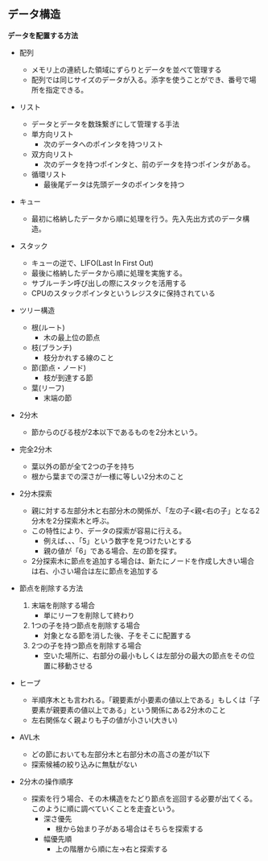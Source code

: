 ## データ構造
**データを配置する方法**
- 配列
  - メモリ上の連続した領域にずらりとデータを並べて管理する
  - 配列では同じサイズのデータが入る。添字を使うことができ、番号で場所を指定できる。
- リスト
  - データとデータを数珠繋ぎにして管理する手法
  - 単方向リスト
    - 次のデータへのポインタを持つリスト
  - 双方向リスト
    - 次のデータを持つポインタと、前のデータを持つポインタがある。
  - 循環リスト
    - 最後尾データは先頭データのポインタを持つ
- キュー
  - 最初に格納したデータから順に処理を行う。先入先出方式のデータ構造。
- スタック
  - キューの逆で、LIFO(Last In First Out)
  - 最後に格納したデータから順に処理を実施する。
  - サブルーチン呼び出しの際にスタックを活用する
  - CPUのスタックポインタというレジスタに保持されている

- ツリー構造
  - 根(ルート)
    - 木の最上位の節点
  - 枝(ブランチ)
    - 枝分かれする線のこと
  - 節(節点・ノード)
    - 枝が到達する節
  - 葉(リーフ)
    - 末端の節
- 2分木
  - 節からのびる枝が2本以下であるものを2分木という。
- 完全2分木
  - 葉以外の節が全て2つの子を持ち
  - 根から葉までの深さが一様に等しい2分木のこと
- 2分木探索
  - 親に対する左部分木と右部分木の関係が、「左の子<親<右の子」となる2分木を2分探索木と呼ぶ。
  - この特性により、データの探索が容易に行える。
    - 例えば、、、「5」という数字を見つけたいとする
    - 親の値が「6」である場合、左の節を探す。
  - 2分探索木に節点を追加する場合は、新たにノードを作成し大きい場合は右、小さい場合は左に節点を追加する
- 節点を削除する方法
  1. 末端を削除する場合
      - 単にリーフを削除して終わり
  2. 1つの子を持つ節点を削除する場合
      - 対象となる節を消した後、子をそこに配置する
  3. 2つの子を持つ節点を削除する場合
      - 空いた場所に、右部分の最小もしくは左部分の最大の節点をその位置に移動させる
- ヒープ
  - 半順序木とも言われる。「親要素が小要素の値以上である」もしくは「子要素が親要素の値以上である」という関係にある2分木のこと
  - 左右関係なく親よりも子の値が小さい(大きい)
- AVL木
  - どの節においても左部分木と右部分木の高さの差が1以下
  - 探索候補の絞り込みに無駄がない
- 2分木の操作順序
  - 探索を行う場合、その木構造をたどり節点を巡回する必要が出てくる。このように順に調べていくことを走査という。
    - 深さ優先
      - 根から始まり子がある場合はそちらを探索する
    - 幅優先順
      - 上の階層から順に左→右と探索する
